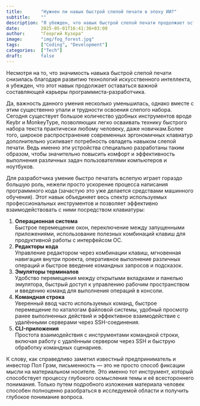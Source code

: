 ```yaml
---
title:       "Нужнен ли навык быстрой слепой печати в эпоху ИИ?"
subtitle:    ""
description: "Я убежден, что навык быстрой слепой печати продолжает оставаться важной составляющей карьеры программиста-разработчика."
date:        2025-05-01T16:41:36+03:00
author:      "Георгий Кузора"
image:       "img/fog_forest.jpg"
tags:        ["Coding", "Development"]
categories:  ["Tech"]
draft:       false
---
```


Несмотря на то, что значимость навыка быстрой слепой печати снизилась благодаря развитию технологий искусственного интеллекта, я убежден, что этот навык продолжает оставаться важной составляющей карьеры программиста-разработчика.

Да, важность данного умения несколько уменьшилась, однако вместе с этим существенно упали и трудности освоения слепого набора. Сегодня существует большое количество удобных инструментов вроде Keybr и MonkeyType, позволяющих легко осваивать технику быстрого набора текста практически любому человеку, даже новичкам.Более того, широкое распространение современных эргономичных клавиатур дополнительно усиливает потребность овладеть навыком слепой печати. Ведь именно эти устройства специально разработаны таким образом, чтобы значительно повысить комфорт и эффективность выполнения различных задач пользователями компьютеров и ноутбуков.

Для разработчика умение быстро печатать вслепую играет гораздо большую роль, нежели просто ускорение процесса написания программного кода (зачастую это уже делается средствами машинного обучения). Этот навык объединяет весь спектр используемых профессиональных инструментов и позволяет эффективно взаимодействовать с ними посредством клавиатуры:

1. **Операционная система**  
    Быстрое перемещение окон, переключение между запущенными приложениями, использование полезных комбинаций клавиш для продуктивной работы с интерфейсом ОС.
2. **Редакторы кода**  
    Управление редактором через комбинации клавиш, мгновенная навигация внутри проекта, оперативное выполнение различных операций и быстрое введение командных запросов и подсказок.
3. **Эмуляторы терминалов**  
    Удобство перемещения между открытыми вкладками и панелью эмулятора, быстрый доступ к управлению рабочим пространством и введению команд для выполнения операций в консоли.
4. **Командная строка**  
    Уверенный ввод часто используемых команд, быстрое перемещение по каталогам файловой системы, удобный просмотр ранее выполненных действий и эффективное взаимодействие с удалёнными серверами через SSH-соединения.
5. **CLI-приложения**  
    Простота взаимодействия с инструментами командной строки, включая работу с удалённым сервером через SSH и быструю обработку командных сценариев.

К слову, как справедливо заметил известный предприниматель и инвестор Пол Грэм, письменность — это не просто способ фиксации мысли на материальном носителе. Это именно тот инструмент, который способствует процессу глубокого осмысления темы и её всестороннего понимания. Только путем подробного изложения материала человек способен полноценно разобраться в исследуемой области и получить глубокое понимание вопроса.
